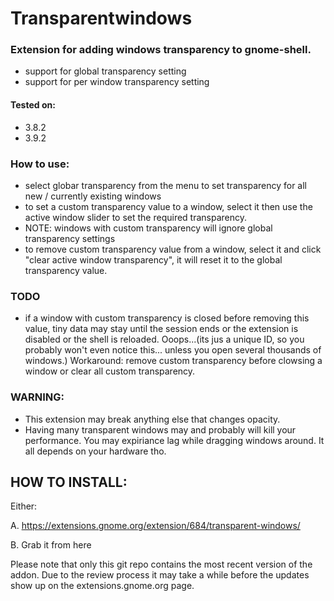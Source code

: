 Transparentwindows
==================

### Extension for adding windows transparency to gnome-shell.
* support for global transparency setting
* support for per window transparency setting

#### Tested on:
* 3.8.2 
* 3.9.2 

### How to use:
* select globar transparency from the menu to set transparency for all new / currently existing windows
* to set a custom transparency value to a window, select it then use the active window slider to set the required transparency.
* NOTE: windows with custom transparency will ignore global transparency settings
* to remove custom transparency value from a window, select it and click "clear active window transparency", it will reset it to the global transparency value.

### TODO
* if a window with custom transparency is closed before removing this value, tiny data may stay until the session ends or the extension is disabled or the shell is reloaded. Ooops...(its jus a unique ID, so you probably won't even notice this... unless you open several thousands of windows.) Workaround: remove custom transparency before clowsing a window or clear all custom transparency.

### WARNING:
* This extension may break anything else that changes opacity.
* Having many transparent windows may and probably will kill your performance. You may expiriance lag while dragging windows around. It all depends on your hardware tho.

HOW TO INSTALL:
---------------
Either:

A. https://extensions.gnome.org/extension/684/transparent-windows/

B. Grab it from here

Please note that only this git repo contains the most recent version of the addon. Due to the review process it may take a while before the updates show up on the extensions.gnome.org page.

